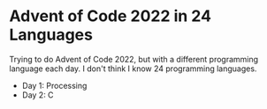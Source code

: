 # Advent of Code 2022 in 24 Languages

Trying to do Advent of Code 2022, but with a different programming language each day. I don't think I know 24 programming languages.

- Day 1: Processing
- Day 2: C
